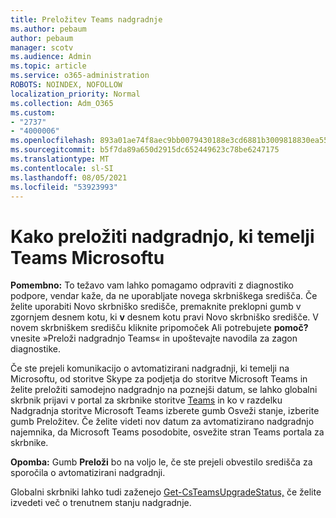 ```yaml
---
title: Preložitev Teams nadgradnje
ms.author: pebaum
author: pebaum
manager: scotv
ms.audience: Admin
ms.topic: article
ms.service: o365-administration
ROBOTS: NOINDEX, NOFOLLOW
localization_priority: Normal
ms.collection: Adm_O365
ms.custom:
- "2737"
- "4000006"
ms.openlocfilehash: 893a01ae74f8aec9bb0079430188e3cd6881b3009818830ea5572cfa41cdf71f
ms.sourcegitcommit: b5f7da89a650d2915dc652449623c78be6247175
ms.translationtype: MT
ms.contentlocale: sl-SI
ms.lasthandoff: 08/05/2021
ms.locfileid: "53923993"
---
```

# <a name="how-to-postpone-the-microsoft-driven-teams-upgrade"></a>Kako preložiti nadgradnjo, ki temelji Teams Microsoftu

**Pomembno:** To težavo vam lahko pomagamo odpraviti z diagnostiko podpore, vendar kaže, da ne uporabljate novega skrbniškega središča. Če želite uporabiti Novo skrbniško središče, premaknite preklopni gumb v zgornjem desnem kotu, ki **v** desnem kotu pravi Novo skrbniško središče. V novem skrbniškem središču kliknite pripomoček Ali potrebujete **pomoč?** vnesite »Preloži nadgradnjo Teams« in upoštevajte navodila za zagon diagnostike.

Če ste prejeli komunikacijo o avtomatizirani nadgradnji, ki temelji na Microsoftu, od storitve Skype za podjetja do storitve Microsoft Teams in želite preložiti samodejno nadgradnjo na poznejši  datum, se lahko globalni skrbnik prijavi  v portal za skrbnike storitve [Teams](https://admin.teams.microsoft.com/dashboard) in ko v razdelku Nadgradnja storitve Microsoft Teams izberete gumb Osveži stanje, izberite gumb Preložitev. Če želite videti nov datum za avtomatizirano nadgradnjo najemnika, da Microsoft Teams posodobite, osvežite stran Teams portala za skrbnike.

**Opomba:** Gumb **Preloži** bo na voljo le, če ste prejeli obvestilo središča za sporočila o avtomatizirani nadgradnji. 

Globalni skrbniki lahko tudi zaženejo [Get-CsTeamsUpgradeStatus,](https://docs.microsoft.com/powershell/module/skype/get-csteamsupgradestatus?view=skype-ps) če želite izvedeti več o trenutnem stanju nadgradnje.
